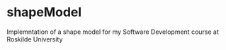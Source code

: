 # shapeModel
 Implemntation of a shape model for my Software Development course at Roskilde University

